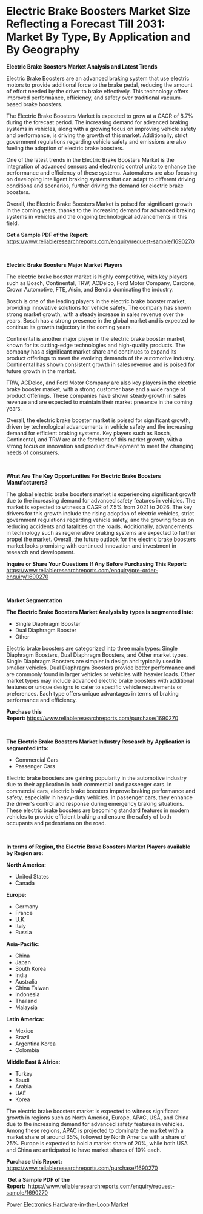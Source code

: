 <p><h1>Electric Brake Boosters Market Size Reflecting a Forecast Till 2031: Market By Type, By Application and By Geography</h1></p><p><strong>Electric Brake Boosters Market Analysis and Latest Trends</strong></p>
<p><p>Electric Brake Boosters are an advanced braking system that use electric motors to provide additional force to the brake pedal, reducing the amount of effort needed by the driver to brake effectively. This technology offers improved performance, efficiency, and safety over traditional vacuum-based brake boosters.</p><p>The Electric Brake Boosters Market is expected to grow at a CAGR of 8.7% during the forecast period. The increasing demand for advanced braking systems in vehicles, along with a growing focus on improving vehicle safety and performance, is driving the growth of this market. Additionally, strict government regulations regarding vehicle safety and emissions are also fueling the adoption of electric brake boosters.</p><p>One of the latest trends in the Electric Brake Boosters Market is the integration of advanced sensors and electronic control units to enhance the performance and efficiency of these systems. Automakers are also focusing on developing intelligent braking systems that can adapt to different driving conditions and scenarios, further driving the demand for electric brake boosters.</p><p>Overall, the Electric Brake Boosters Market is poised for significant growth in the coming years, thanks to the increasing demand for advanced braking systems in vehicles and the ongoing technological advancements in this field.</p></p>
<p><strong>Get a Sample PDF of the Report:&nbsp;</strong> <a href="https://www.reliableresearchreports.com/enquiry/request-sample/1690270">https://www.reliableresearchreports.com/enquiry/request-sample/1690270</a></p>
<p>&nbsp;</p>
<p><strong>Electric Brake Boosters Major Market Players</strong></p>
<p><p>The electric brake booster market is highly competitive, with key players such as Bosch, Continental, TRW, ACDelco, Ford Motor Company, Cardone, Crown Automotive, FTE, Aisin, and Bendix dominating the industry. </p><p>Bosch is one of the leading players in the electric brake booster market, providing innovative solutions for vehicle safety. The company has shown strong market growth, with a steady increase in sales revenue over the years. Bosch has a strong presence in the global market and is expected to continue its growth trajectory in the coming years.</p><p>Continental is another major player in the electric brake booster market, known for its cutting-edge technologies and high-quality products. The company has a significant market share and continues to expand its product offerings to meet the evolving demands of the automotive industry. Continental has shown consistent growth in sales revenue and is poised for future growth in the market.</p><p>TRW, ACDelco, and Ford Motor Company are also key players in the electric brake booster market, with a strong customer base and a wide range of product offerings. These companies have shown steady growth in sales revenue and are expected to maintain their market presence in the coming years.</p><p>Overall, the electric brake booster market is poised for significant growth, driven by technological advancements in vehicle safety and the increasing demand for efficient braking systems. Key players such as Bosch, Continental, and TRW are at the forefront of this market growth, with a strong focus on innovation and product development to meet the changing needs of consumers.</p></p>
<p>&nbsp;</p>
<p><strong>What Are The Key Opportunities For Electric Brake Boosters Manufacturers?</strong></p>
<p><p>The global electric brake boosters market is experiencing significant growth due to the increasing demand for advanced safety features in vehicles. The market is expected to witness a CAGR of 7.5% from 2021 to 2026. The key drivers for this growth include the rising adoption of electric vehicles, strict government regulations regarding vehicle safety, and the growing focus on reducing accidents and fatalities on the roads. Additionally, advancements in technology such as regenerative braking systems are expected to further propel the market. Overall, the future outlook for the electric brake boosters market looks promising with continued innovation and investment in research and development.</p></p>
<p><strong>Inquire or Share Your Questions If Any Before Purchasing This Report:</strong> <a href="https://www.reliableresearchreports.com/enquiry/pre-order-enquiry/1690270">https://www.reliableresearchreports.com/enquiry/pre-order-enquiry/1690270</a></p>
<p>&nbsp;</p>
<p><strong>Market Segmentation</strong></p>
<p><strong>The Electric Brake Boosters Market Analysis by types is segmented into:</strong></p>
<p><ul><li>Single Diaphragm Booster</li><li>Dual Diaphragm Booster</li><li>Other</li></ul></p>
<p><p>Electric brake boosters are categorized into three main types: Single Diaphragm Boosters, Dual Diaphragm Boosters, and Other market types. Single Diaphragm Boosters are simpler in design and typically used in smaller vehicles. Dual Diaphragm Boosters provide better performance and are commonly found in larger vehicles or vehicles with heavier loads. Other market types may include advanced electric brake boosters with additional features or unique designs to cater to specific vehicle requirements or preferences. Each type offers unique advantages in terms of braking performance and efficiency.</p></p>
<p><strong>Purchase this Report:&nbsp;</strong><a href="https://www.reliableresearchreports.com/purchase/1690270">https://www.reliableresearchreports.com/purchase/1690270</a></p>
<p>&nbsp;</p>
<p><strong>The Electric Brake Boosters Market Industry Research by Application is segmented into:</strong></p>
<p><ul><li>Commercial Cars</li><li>Passenger Cars</li></ul></p>
<p><p>Electric brake boosters are gaining popularity in the automotive industry due to their application in both commercial and passenger cars. In commercial cars, electric brake boosters improve braking performance and safety, especially in heavy-duty vehicles. In passenger cars, they enhance the driver's control and response during emergency braking situations. These electric brake boosters are becoming standard features in modern vehicles to provide efficient braking and ensure the safety of both occupants and pedestrians on the road.</p></p>
<p>&nbsp;</p>
<p><strong>In terms of Region, the Electric Brake Boosters Market Players available by Region are:</strong></p>
<p>
    <p> <strong> North America: </strong>
        <ul>
            <li>United States</li>
            <li>Canada</li>
        </ul>
        </p> 
    <p> <strong> Europe: </strong>
        <ul>
            <li>Germany</li>
            <li>France</li>
            <li>U.K.</li>
            <li>Italy</li>
            <li>Russia</li>
        </ul>
        </p> 
    <p> <strong> Asia-Pacific: </strong>
        <ul>
            <li>China</li>
            <li>Japan</li>
            <li>South Korea</li>
            <li>India</li>
            <li>Australia</li>
            <li>China Taiwan</li>
            <li>Indonesia</li>
            <li>Thailand</li>
            <li>Malaysia</li>
        </ul>
        </p> 
    <p> <strong> Latin America: </strong>
        <ul>
            <li>Mexico</li>
            <li>Brazil</li>
            <li>Argentina Korea</li>
            <li>Colombia</li>
        </ul>
        </p> 
    <p> <strong> Middle East & Africa: </strong>
        <ul>
            <li>Turkey</li>
            <li>Saudi</li>
            <li>Arabia</li>
            <li>UAE</li>
            <li>Korea</li>
        </ul>
    </p>
    </p>
<p><p>The electric brake boosters market is expected to witness significant growth in regions such as North America, Europe, APAC, USA, and China due to the increasing demand for advanced safety features in vehicles. Among these regions, APAC is projected to dominate the market with a market share of around 35%, followed by North America with a share of 25%. Europe is expected to hold a market share of 20%, while both USA and China are anticipated to have market shares of 10% each.</p></p>
<p><strong>Purchase this Report: </strong><a href="https://www.reliableresearchreports.com/purchase/1690270">https://www.reliableresearchreports.com/purchase/1690270</a></p>
<p>&nbsp;<strong>Get a Sample PDF of the Report:&nbsp;&nbsp;</strong><a href="https://www.reliableresearchreports.com/enquiry/request-sample/1690270">https://www.reliableresearchreports.com/enquiry/request-sample/1690270</a></p>
<p><strong></strong></p>
<p><p><a href="https://github.com/bmorecock/Market-Research-Report-List-2/blob/main/power-electronics-hardware-in-the-loop-market.md">Power Electronics Hardware-in-the-Loop Market</a></p></p>